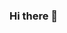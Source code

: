 ### Hi there 👋

<!--
**SeanBroughton/SeanBroughton** is a ✨ _special_ ✨ repository because its `README.md` (this file) appears on your GitHub profile.

Here are some ideas to get you started:

- 🔭 I’m currently working on ...
  Creating 2d Unity Games and looking for a Unity Developer Position

- 🌱 I’m currently learning ...
  Unity 2d, 3d, and VR

- 👯 I’m looking to collaborate on ...
  2D Unity Games and Unity Projects

- 🤔 I’m looking for help with ...
  2D Unity Games, and Animation

- 💬 Ask me about ...
  DreamBACStudios

- 📫 How to reach me: ...
  My Email is seanbroughton03@gmail.com for business inquiries

- ⚡ Fun fact: ...
  I am a Content Creator for Youtube, Instagram, and sharemygame.com
-->
